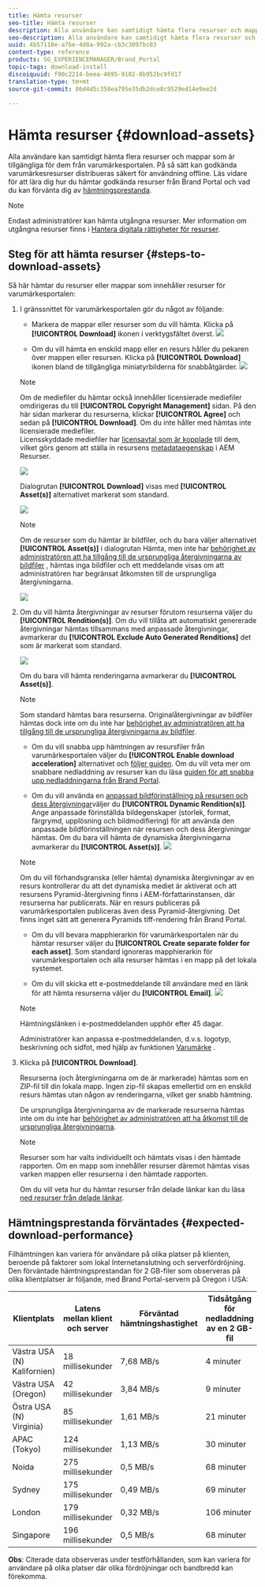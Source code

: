 ```yaml
---
title: Hämta resurser
seo-title: Hämta resurser
description: Alla användare kan samtidigt hämta flera resurser och mappar som är tillgängliga för dem. På så sätt kan godkända varumärkesresurser distribueras säkert för användning offline.
seo-description: Alla användare kan samtidigt hämta flera resurser och mappar som är tillgängliga för dem. På så sätt kan godkända varumärkesresurser distribueras säkert för användning offline.
uuid: 4b57118e-a76e-4d8a-992a-cb3c3097bc03
content-type: reference
products: SG_EXPERIENCEMANAGER/Brand_Portal
topic-tags: download-install
discoiquuid: f90c2214-beea-4695-9102-8b952bc9fd17
translation-type: tm+mt
source-git-commit: 86d4d5c358ea795e35db2dce8c9529ed14e9ee2d

---
```



# Hämta resurser {#download-assets}

Alla användare kan samtidigt hämta flera resurser och mappar som är tillgängliga för dem från varumärkesportalen. På så sätt kan godkända varumärkesresurser distribueras säkert för användning offline. Läs vidare för att lära dig hur du hämtar godkända resurser från Brand Portal och vad du kan förvänta dig av [hämtningsprestanda](../using/brand-portal-download-users.md#main-pars-header).

>[!NOTE]
>
>Endast administratörer kan hämta utgångna resurser. Mer information om utgångna resurser finns i [Hantera digitala rättigheter för resurser](../using/manage-digital-rights-of-assets.md).

## Steg för att hämta resurser {#steps-to-download-assets}

Så här hämtar du resurser eller mappar som innehåller resurser för varumärkesportalen:

1. I gränssnittet för varumärkesportalen gör du något av följande:

   * Markera de mappar eller resurser som du vill hämta. Klicka på **[!UICONTROL Download]** ikonen i verktygsfältet överst.
   ![](assets/downloadassets-1.png)

   * Om du vill hämta en enskild mapp eller en resurs håller du pekaren över mappen eller resursen. Klicka på **[!UICONTROL Download]** ikonen bland de tillgängliga miniatyrbilderna för snabbåtgärder.
   ![](assets/downloadsingleasset-1.png)

   >[!NOTE]
   >
   >Om de mediefiler du hämtar också innehåller licensierade mediefiler omdirigeras du till **[!UICONTROL Copyright Management]** sidan. På den här sidan markerar du resurserna, klickar **[!UICONTROL Agree]** och sedan på **[!UICONTROL Download]**. Om du inte håller med hämtas inte licensierade mediefiler.\
   >Licensskyddade mediefiler har [licensavtal som är kopplade](https://helpx.adobe.com/experience-manager/6-5/assets/using/drm.html#DigitalRightsManagementinAssets) till dem, vilket görs genom att ställa in resursens [metadataegenskap](https://helpx.adobe.com/experience-manager/6-5/assets/using/drm.html#DigitalRightsManagementinAssets) i AEM Resurser.

   ![](assets/licensed-asset-download-1.png)

   Dialogrutan **[!UICONTROL Download]** visas med **[!UICONTROL Asset(s)]** alternativet markerat som standard.

   ![](assets/donload-assets-dialog-1.png)

   >[!NOTE]
   >
   >Om de resurser som du hämtar är bildfiler, och du bara väljer alternativet **[!UICONTROL Asset(s)]** i dialogrutan Hämta, men inte har [behörighet av administratören att ha tillgång till de ursprungliga återgivningarna av bildfiler](../using/brand-portal-adding-users.md#main-pars-procedure-202029708) , hämtas inga bildfiler och ett meddelande visas om att administratören har begränsat åtkomsten till de ursprungliga återgivningarna.

   ![](assets/restrictaccess-note.png)

1. Om du vill hämta återgivningar av resurser förutom resurserna väljer du **[!UICONTROL Rendition(s)]**. Om du vill tillåta att automatiskt genererade återgivningar hämtas tillsammans med anpassade återgivningar, avmarkerar du **[!UICONTROL Exclude Auto Generated Renditions]** det som är markerat som standard.

   ![](assets/exclude-auto-renditions.png)

   Om du bara vill hämta renderingarna avmarkerar du **[!UICONTROL Asset(s)]**.

   >[!NOTE]
   >
   >Som standard hämtas bara resurserna. Originalåtergivningar av bildfiler hämtas dock inte om du inte har [behörighet av administratören att ha tillgång till de ursprungliga återgivningarna av bildfiler](../using/brand-portal-adding-users.md#main-pars-procedure-202029708).

   * Om du vill snabba upp hämtningen av resursfiler från varumärkesportalen väljer du **[!UICONTROL Enable download acceleration]** alternativet och [följer guiden](../using/accelerated-download.md#main-pars-header-405749062). Om du vill veta mer om snabbare nedladdning av resurser kan du läsa [guiden för att snabba upp nedladdningarna från Brand Portal](../using/accelerated-download.md).

   * Om du vill använda en [anpassad bildförinställning på resursen och dess återgivningar](../using/brand-portal-image-presets.md#applyimagepresetswhendownloadingimages)väljer du **[!UICONTROL Dynamic Rendition(s)]**. Ange anpassade förinställda bildegenskaper (storlek, format, färgrymd, upplösning och bildmodifiering) för att använda den anpassade bildförinställningen när resursen och dess återgivningar hämtas. Om du bara vill hämta de dynamiska återgivningarna avmarkerar du **[!UICONTROL Asset(s)]**.
   ![](assets/dynamic-renditions.png)

   >[!NOTE]
   >
   >Om du vill förhandsgranska (eller hämta) dynamiska återgivningar av en resurs kontrollerar du att det dynamiska mediet är aktiverat och att resursens Pyramid-återgivning finns i AEM-författarinstansen, där resurserna har publicerats. När en resurs publiceras på varumärkesportalen publiceras även dess Pyramid-återgivning. Det finns inget sätt att generera Pyramids tiff-rendering från Brand Portal.

   * Om du vill bevara mapphierarkin för varumärkesportalen när du hämtar resurser väljer du **[!UICONTROL Create separate folder for each asset]**. Som standard ignoreras mapphierarkin för varumärkesportalen och alla resurser hämtas i en mapp på det lokala systemet.

   * Om du vill skicka ett e-postmeddelande till användare med en länk för att hämta resurserna väljer du **[!UICONTROL Email]**.
   ![](assets/download-link.png)

   >[!NOTE]
   >
   >Hämtningslänken i e-postmeddelanden upphör efter 45 dagar.
   >
   >Administratörer kan anpassa e-postmeddelanden, d.v.s. logotyp, beskrivning och sidfot, med hjälp av funktionen [Varumärke](../using/brand-portal-branding.md) .

1. Klicka på **[!UICONTROL Download]**.

   Resurserna (och återgivningarna om de är markerade) hämtas som en ZIP-fil till din lokala mapp. Ingen zip-fil skapas emellertid om en enskild resurs hämtas utan någon av renderingarna, vilket ger snabb hämtning.

   De ursprungliga återgivningarna av de markerade resurserna hämtas inte om du inte har [behörighet av administratören att ha åtkomst till de ursprungliga återgivningarna](../using/brand-portal-adding-users.md#main-pars-procedure-202029708).

   >[!NOTE]
   >
   >Resurser som har valts individuellt och hämtats visas i den hämtade rapporten. Om en mapp som innehåller resurser däremot hämtas visas varken mappen eller resurserna i den hämtade rapporten.

   Om du vill veta hur du hämtar resurser från delade länkar kan du läsa [ned resurser från delade länkar](../using/brand-portal-link-share.md#main-pars-header-1703469193).

## Hämtningsprestanda förväntades {#expected-download-performance}

Filhämtningen kan variera för användare på olika platser på klienten, beroende på faktorer som lokal Internetanslutning och serverfördröjning. Den förväntade hämtningsprestandan för 2 GB-filer som observeras på olika klientplatser är följande, med Brand Portal-servern på Oregon i USA:

| Klientplats | Latens mellan klient och server | Förväntad hämtningshastighet | Tidsåtgång för nedladdning av en 2 GB-fil |
|-------------------------|-----------------------------------|-------------------------|------------------------------------|
| Västra USA (N) Kalifornien) | 18 millisekunder | 7,68 MB/s | 4 minuter |
| Västra USA (Oregon) | 42 millisekunder | 3,84 MB/s | 9 minuter |
| Östra USA (N) Virginia) | 85 millisekunder | 1,61 MB/s | 21 minuter |
| APAC (Tokyo) | 124 millisekunder | 1,13 MB/s | 30 minuter |
| Noida | 275 millisekunder | 0,5 MB/s | 68 minuter |
| Sydney | 175 millisekunder | 0,49 MB/s | 69 minuter |
| London | 179 millisekunder | 0,32 MB/s | 106 minuter |
| Singapore | 196 millisekunder | 0,5 MB/s | 68 minuter |

**Obs**: Citerade data observeras under testförhållanden, som kan variera för användare på olika platser där olika fördröjningar och bandbredd kan förekomma.
